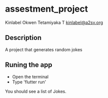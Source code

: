 # assestment_project
Kinlabel Okwen Tetamiyaka T
kinlabel@a2sv.org

## Description
A project that generates random jokes

## Runing the app

- Open the terminal
- Type 'flutter run'

You should see a list of Jokes.
